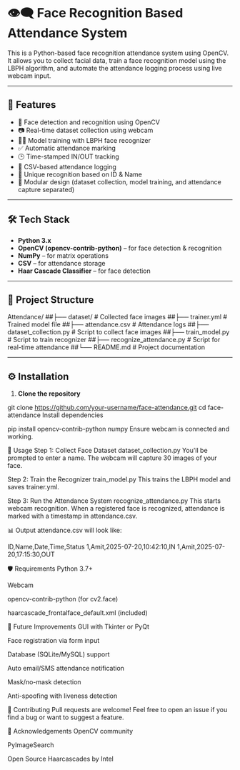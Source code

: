# 👁️‍🗨️ Face Recognition Based Attendance System

This is a Python-based face recognition attendance system using OpenCV. It allows you to collect facial data, train a face recognition model using the LBPH algorithm, and automate the attendance logging process using live webcam input.

---

## 📌 Features

- 🧠 Face detection and recognition using OpenCV
- 📷 Real-time dataset collection using webcam
- 🧑‍🎓 Model training with LBPH face recognizer
- ✅ Automatic attendance marking
- 🕒 Time-stamped IN/OUT tracking
- 💾 CSV-based attendance logging
- 🔐 Unique recognition based on ID & Name
- 🧪 Modular design (dataset collection, model training, and attendance capture separated)

---

## 🛠 Tech Stack

- **Python 3.x**
- **OpenCV (opencv-contrib-python)** – for face detection & recognition
- **NumPy** – for matrix operations
- **CSV** – for attendance storage
- **Haar Cascade Classifier** – for face detection

---

## 📁 Project Structure

Attendance/
##├── dataset/ # Collected face images
##├── trainer.yml # Trained model file
##├── attendance.csv # Attendance logs
##├── dataset_collection.py # Script to collect face images
##├── train_model.py # Script to train recognizer
##├── recognize_attendance.py # Script for real-time attendance
##└── README.md # Project documentation



---

## ⚙️ Installation

1. **Clone the repository**

git clone https://github.com/your-username/face-attendance.git
cd face-attendance
Install dependencies


pip install opencv-contrib-python numpy
Ensure webcam is connected and working.

🚀 Usage
Step 1: Collect Face Dataset
dataset_collection.py
You'll be prompted to enter a name. The webcam will capture 30 images of your face.

Step 2: Train the Recognizer
train_model.py
This trains the LBPH model and saves trainer.yml.

Step 3: Run the Attendance System
recognize_attendance.py
This starts webcam recognition. When a registered face is recognized, attendance is marked with a timestamp in attendance.csv.

📊 Output
attendance.csv will look like:

ID,Name,Date,Time,Status
1,Amit,2025-07-20,10:42:10,IN
1,Amit,2025-07-20,17:15:30,OUT

🛡️ Requirements
Python 3.7+

Webcam

opencv-contrib-python (for cv2.face)

haarcascade_frontalface_default.xml (included)

🚧 Future Improvements
GUI with Tkinter or PyQt

Face registration via form input

Database (SQLite/MySQL) support

Auto email/SMS attendance notification

Mask/no-mask detection

Anti-spoofing with liveness detection

🤝 Contributing
Pull requests are welcome! Feel free to open an issue if you find a bug or want to suggest a feature.

🙏 Acknowledgements
OpenCV community

PyImageSearch

Open Source Haarcascades by Intel


